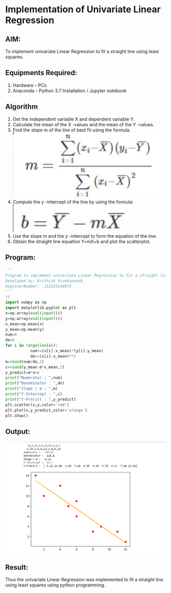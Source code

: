 # Implementation of Univariate Linear Regression
## AIM:
To implement univariate Linear Regression to fit a straight line using least squares.

## Equipments Required:
1. Hardware – PCs
2. Anaconda – Python 3.7 Installation / Jupyter notebook

## Algorithm
1. Get the independent variable X and dependent variable Y.
2. Calculate the mean of the X -values and the mean of the Y -values.
3. Find the slope m of the line of best fit using the formula. 
![Alt text](<Screenshot 2024-02-20 093748.png>)
4. Compute the y -intercept of the line by using the formula:
![Alt text](<Screenshot 2024-02-20 093816.png>)
5. Use the slope m and the y -intercept to form the equation of the line.
6. Obtain the straight line equation Y=mX+b and plot the scatterplot.

## Program:
```python
'''
Program to implement univariate Linear Regression to fit a straight line using least squares.
Developed by: Krithick Vivekananda
RegisterNumber:  212223240075
'''
*/
import numpy as np
import matplotlib.pyplot as plt
x=np.array(eval(input()))
y=np.array(eval(input()))
x_mean=np.mean(x)
y_mean=np.mean(y) 
num=0
de=0
for i in range(len(x)):
           num+=(x[i]-x_mean)*(y[i]-y_mean)
           de+=(x[i]-x_mean)**2 
m=round(num/de,2)
c=round(y_mean-m*x_mean,2)
y_predict=m*x+c
print("Numerator : ",num)
print("Denominator : ",de)
print("Slope / m : ",m)
print("Y-Intercept : ",c)
print("Y-Precict : ",y_predict)
plt.scatter(x,y,color='red')
plt.plot(x,y_predict,color='orange') 
plt.show() 

```

## Output:
![out](<Screenshot 2024-02-20 093346.png>)


## Result:
Thus the univariate Linear Regression was implemented to fit a straight line using least squares using python programming.
